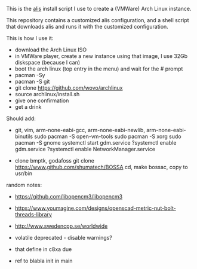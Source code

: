 This is the [alis](https://github.com/picodotdev/alis)
install script I use to create a (VMWare) Arch Linux instance.

This repository contains a customized alis configuration, 
and a shell script that downloads alis and runs it
with the customized configuration.

This is how I use it:
- download the Arch Linux ISO
- in VMWare player, create a new instance using that image, 
  I use 32Gb diskspace (because I can)
- boot the arch linux (top entry in the menu) and wait for the # prompt
- pacman -Sy
- pacman -S git
- git clone https://github.com/wovo/archlinux
- source archlinux/install.sh
- give one confirmation
- get a drink

Should add:
- git, vim, arm-none-eabi-gcc, arm-none-eabi-newlib, arm-none-eabi-binutils
sudo pacman -S open-vm-tools
sudo pacman -S xorg
sudo pacman -S gnome
systemctl start gdm.service
?systemctl enable gdm.service
?systemctl enable NetworkManager.service

- clone bmptk, godafoss
git clone https://www.github.com/shumatech/BOSSA
cd, make bossac, copy to usr/bin

random notes:
- https://github.com/libopencm3/libopencm3
- https://www.youmagine.com/designs/openscad-metric-nut-bolt-threads-library
- http://www.swedencpp.se/worldwide


- volatile deprecated - disable warnings?
- that define in c8xa due
- ref to blabla init in main